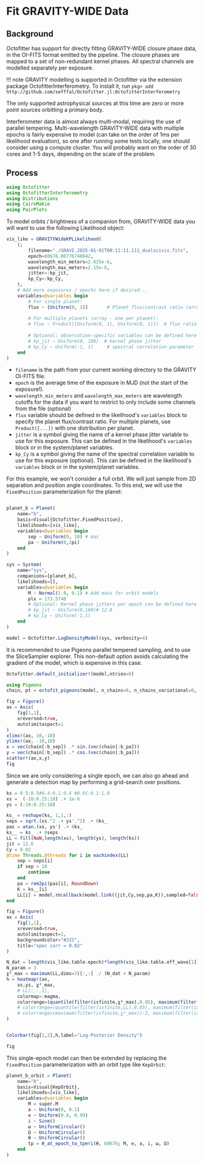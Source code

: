 # Fit GRAVITY-WIDE Data

## Background
Octofitter has support for directly fitting GRAVITY-WIDE closure phase data, in the OI-FITS format emitted by the pipeline.
The closure phases are mapped to a set of non-redundant kernel phases. All spectral channels are modelled separately per exposure.

!!! note
    GRAVITY modelling is supported in Octofitter via the extension package OctofitterInterferometry. To install it, run 
    `pkg> add http://github.com/sefffal/Octofitter.jl:OctofitterInterferometry`

The only supported astrophysical sources at this time are zero or more point sources orbitting a primary body.

Interferometer data is almost always multi-modal, requiring the use of parallel tempering.
Multi-wavelength GRAVITY-WIDE data with multiple epochs is fairly expensive to model (can take on the order of 1ms per likelihood evaluation), so one after running some tests locally, one should consider using a compute cluster.
You will probably want on the order of 30 cores and 1-5 days, depending on the scale of the problem.

## Process



```julia
using Octofitter
using OctofitterInterferometry
using Distributions
using CairoMakie
using PairPlots
```

To model orbits / brightness of a companion from, GRAVITY-WIDE data you will want to use the following Likelihood object:

```julia
vis_like = GRAVITYWideKPLikelihood(
    (;
        filename="./GRAVI.2025-01-01T00:11:11.111_dualscivis.fits",
        epoch=60676.00776748842,
        wavelength_min_meters=2.025e-6,
        wavelength_max_meters=2.15e-6,
        jitter=:kp_jit,
        kp_Cy=:kp_Cy,
    ),
    # Add more exposures / epochs here if desired...
    variables=@variables begin
        # For single planet:
        flux ~ [Uniform(0, 1)]       # Planet flux/contrast ratio (array with one element)
        
        # For multiple planets (array - one per planet):
        # flux ~ Product([Uniform(0, 1), Uniform(0, 1)])  # flux ratio for each planet
        
        # Optional: observation-specific variables can be defined here
        # kp_jit ~ Uniform(0, 180)  # kernel phase jitter
        # kp_Cy ~ Uniform(-1, 1)     # spectral correlation parameter
    end
)
```

- `filename` is the path from your current working directory to the GRAVITY OI-FITS file.
- `epoch` is the average time of the exposure in MJD (not the start of the exposure!).
- `wavelength_min_meters` and `wavelength_max_meters` are wavelength cutoffs for the data if you want to restrict to only include some channels from the file (optional)
- `flux` variable should be defined in the likelihood's `variables` block to specify the planet flux/contrast ratio. For multiple planets, use `Product([...])` with one distribution per planet.
- `jitter` is a symbol giving the name of a kernel phase jitter variable to use for this exposure. This can be defined in the likelihood's `variables` block or in the system/planet variables.
- `kp_Cy` is a symbol giving the name of the spectral correlation variable to use for this exposure (optional). This can be defined in the likelihood's `variables` block or in the system/planet variables.



For this example, we won't consider a full orbit. We will just sample from 2D separation and position angle coordinates. To this end, we will use the `FixedPosition` parameterization for the planet:
```julia

planet_b = Planet(
    name="b",
    basis=Visual{Octofitter.FixedPosition},
    likelihoods=[vis_like],
    variables=@variables begin
        sep ~ Uniform(0, 10) # mas
        pa ~ Uniform(0,2pi)
    end
)

sys = System(
    name="sys",
    companions=[planet_b],
    likelihoods=[],
    variables=@variables begin
        M ~ Normal(1.0, 0.1) # Add mass for orbit models
        plx = 173.5740
        # Optional: Kernel phase jitters per epoch can be defined here
        # kp_jit ~ Uniform(0,180)# 12.8
        # kp_Cy ~ Uniform(-1,1)
    end
)

model = Octofitter.LogDensityModel(sys, verbosity=4)
```

It is recommended to use Pigeons parallel tempered sampling, and to use the SliceSampler explorer. This non-default option avoids calculating the gradient of the model, which is expensive in this case.
```julia
Octofitter.default_initializer!(model,ntries=0)

using Pigeons
chain, pt = octofit_pigeons(model, n_chains=8, n_chains_variational=0, n_rounds=9, explorer=SliceSampler())
```


```julia
fig = Figure()
ax = Axis(
    fig[1,1],
    xreversed=true,
    autolimitaspect=1
)
xlims!(ax, 10,-10)
ylims!(ax, -10,10)
x = vec(chain[:b_sep]) .* sin.(vec(chain[:b_pa]))
y = vec(chain[:b_sep]) .* cos.(vec(chain[:b_pa]))
scatter!(ax,x,y)
fig
```



Since we are only considering a single epoch, we can also go ahead and generate a detection map by performing a grid-search over positions.

```julia
ks = 0.5:0.5#0.4:0.1:0.6 #0.01:0.1:1.0
xs =  (-10:0.25:10) .+ 1e-6
ys = (-10:0.25:10)

ks_ = reshape(ks, 1,1,:)
seps = sqrt.(xs.^2 .+ ys'.^2) .+ 0ks_
pas = atan.(xs, ys') .+ 0ks_
ks__ = ks_ .+ 0seps
LL = fill(NaN,length(xs), length(ys), length(ks))
jit = 12.6
Cy = 0.02
@time Threads.@threads for i in eachindex(LL)
    sep = seps[i]
    if sep > 10
        continue
    end
    pa = rem2pi(pas[i], RoundDown)
    K = ks__[i]
    LL[i] = model.ℓπcallback(model.link((jit,Cy,sep,pa,K)),sampled=false)
end
```

```julia
fig = Figure()
ax = Axis(
    fig[1,1],
    xreversed=true,
    autolimitaspect=1,
    backgroundcolor="#222",
    title="spec corr = 0.02"
)

N_dat = length(vis_like.table.epoch)*length(vis_like.table.eff_wave[1])*3 # 3 kern phases
N_param = 3
χ²_max = maximum(LL,dims=3)[:,:] ./ (N_dat + N_param)
h = heatmap!(ax,
    xs,ys, χ²_max,
    # LL[:,:,1],
    colormap=:magma,
    colorrange=(quantile(filter(isfinite,χ²_max),0.85), maximum(filter(isfinite,χ²_max)))
    # colorrange=(quantile(filter(isfinite,LL),0.85), maximum(filter(isfinite,LL)))
    # colorrange=(maximum(filter(isfinite,χ²_max))-3, maximum(filter(isfinite,χ²_max)))
)


Colorbar(fig[1,2],h,label="Log-Posterior Density")

fig
```



This single-epoch model can then be extended by replacing the `FixedPosition` parameterization with an orbit type like `KepOrbit`:
```julia
planet_b_orbit = Planet(
    name="b",
    basis=Visual{KepOrbit},
    likelihoods=[vis_like],
    variables=@variables begin
        M = super.M
        a ~ Uniform(0, 0.1)
        e ~ Uniform(0.0, 0.99)
        i ~ Sine()
        ω ~ UniformCircular()
        Ω ~ UniformCircular()
        θ ~ UniformCircular()
        tp = θ_at_epoch_to_tperi(θ, 60676; M, e, a, i, ω, Ω)
    end
)
```

